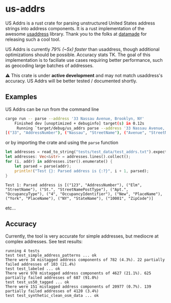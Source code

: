 # us-addrs

US Addrs is a rust crate for parsing unstructured United States address strings into address components.
It is a rust implementation of the awesome [usaddress](https://github.com/datamade/usaddress/tree/master) library.
Thank you to the folks at [datamade](https://datamade.us/) for releasing such a cool tool.

US Addrs is currently _79% (~5x) faster_ than usaddress, though additional optimizations should be possible. Accuracy stats TK.
The goal of this implementation is to faciliate use cases requiring better performance, such as geocoding large batches of addresses.

:warning: This crate is under **active development** and may not match usaddress's accuracy. US Addrs will be better tested / documented shortly.

## Examples

US Addrs can be run from the command line

```bash
cargo run -- parse --address '33 Nassau Avenue, Brooklyn, NY'
    Finished dev [unoptimized + debuginfo] target(s) in 0.12s
     Running `target/debug/us_addrs parse --address '33 Nassau Avenue, Brooklyn, NY'`
[("33", "AddressNumber"), ("Nassau", "StreetName"), ("Avenue", "StreetNamePostType"), ("Brooklyn", "PlaceName"), ("NY", "StateName")]
```

or by importing the crate and using the `parse` function

```rust
let addresses = read_to_string("tests/test_data/test_addrs.txt").expect("Could not read file");
let addresses: Vec<&str> = addresses.lines().collect();
for (i, addr) in addresses.iter().enumerate() {
    let parsed = parse(addr);
    println!("Test {}: Parsed address is {:?}", i + 1, parsed);
}
```

```
Test 1: Parsed address is [("123", "AddressNumber"), ("Elm", "StreetName"), ("St.", "StreetNamePostType"), ("Apt.", "OccupancyType"), ("4", "OccupancyIdentifier"), ("New", "PlaceName"), ("York", "PlaceName"), ("NY", "StateName"), ("10001", "ZipCode")]
```

etc...

## Accuracy

Currently, the tool is very accurate for simple addresses, but mediocre at complex addresses. See test results:

```
running 4 tests
test test_simple_address_patterns ... ok
There were 34 mistagged address components of 782 (4.3%). 22 partially failed addresses of 103 (21.4%)
test test_labeled ... ok
There were 978 mistagged address components of 4627 (21.1%). 625 partially failed addresses of 687 (91.0%)
test test_us50_tagged ... ok
There were 151 mistagged address components of 20977 (0.7%). 139 partially failed addresses of 4120 (3.4%)
test test_synthetic_clean_osm_data ... ok
```
